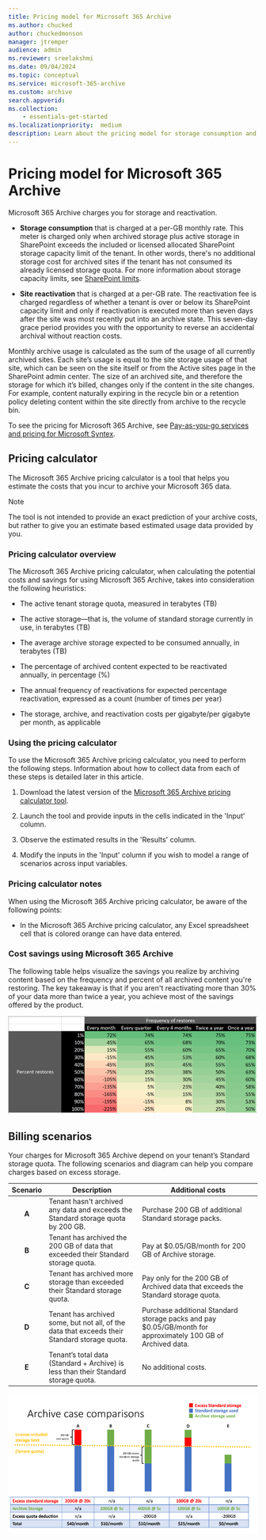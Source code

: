 ```yaml
---
title: Pricing model for Microsoft 365 Archive
ms.author: chucked
author: chuckedmonson
manager: jtremper
audience: admin
ms.reviewer: sreelakshmi
ms.date: 09/04/2024
ms.topic: conceptual
ms.service: microsoft-365-archive
ms.custom: archive
search.appverid:
ms.collection:
    - essentials-get-started
ms.localizationpriority:  medium
description: Learn about the pricing model for storage consumption and site reactivation in Microsoft 365 Archive.
---
```


# Pricing model for Microsoft 365 Archive

Microsoft 365 Archive charges you for storage and reactivation.

- **Storage consumption** that is charged at a per-GB monthly rate. This meter is charged only when archived storage plus active storage in SharePoint exceeds the included or licensed allocated SharePoint storage capacity limit of the tenant. In other words, there's no additional storage cost for archived sites if the tenant has not consumed its already licensed storage quota. For more information about storage capacity limits, see [SharePoint limits](/office365/servicedescriptions/sharepoint-online-service-description/sharepoint-online-limits).

- **Site reactivation** that is charged at a per-GB rate. The reactivation fee is charged regardless of whether a tenant is over or below its SharePoint capacity limit and only if reactivation is executed more than seven days after the site was most recently put into an archive state. This seven-day grace period provides you with the opportunity to reverse an accidental archival without reaction costs.  

Monthly archive usage is calculated as the sum of the usage of all currently archived sites. Each site’s usage is equal to the site storage usage of that site, which can be seen on the site itself or from the Active sites page in the SharePoint admin center. The size of an archived site, and therefore the storage for which it’s billed, changes only if the content in the site changes. For example, content naturally expiring in the recycle bin or a retention policy deleting content within the site directly from archive to the recycle bin.

To see the pricing for Microsoft 365 Archive, see [Pay-as-you-go services and pricing for Microsoft Syntex](/microsoft-365/syntex/syntex-pay-as-you-go-services).

## Pricing calculator

The Microsoft 365 Archive pricing calculator is a tool that helps you estimate the costs that you incur to archive your Microsoft 365 data.

> [!NOTE]
> The tool is not intended to provide an exact prediction of your archive costs, but rather to give you an estimate based estimated usage data provided by you.

### Pricing calculator overview

The Microsoft 365 Archive pricing calculator, when calculating the potential costs and savings for using Microsoft 365 Archive, takes into consideration the following heuristics:

- The active tenant storage quota, measured in terabytes (TB)

- The active storage—that is, the volume of standard storage currently in use, in terabytes (TB)

- The average archive storage expected to be consumed annually, in terabytes (TB)

- The percentage of archived content expected to be reactivated annually, in percentage (%)

- The annual frequency of reactivations for expected percentage reactivation, expressed as a count (number of times per year)

- The storage, archive, and reactivation costs per gigabyte/per gigabyte per month, as applicable

### Using the pricing calculator

To use the Microsoft 365 Archive pricing calculator, you need to perform the following steps. Information about how to collect data from each of these steps is detailed later in this article.

1. Download the latest version of the [Microsoft 365 Archive pricing calculator tool](https://aka.ms/Microsoft365ArchiveCostCalculator).

2. Launch the tool and provide inputs in the cells indicated in the 'Input' column.

3. Observe the estimated results in the 'Results' column.

4. Modify the inputs in the 'Input' column if you wish to model a range of scenarios across input variables.

### Pricing calculator notes

When using the Microsoft 365 Archive pricing calculator, be aware of the following points:

- In the Microsoft 365 Archive pricing calculator, any Excel spreadsheet cell that is colored orange can have data entered.

### Cost savings using Microsoft 365 Archive

The following table helps visualize the savings you realize by archiving content based on the frequency and percent of all archived content you're restoring. The key takeaway is that if you aren't reactivating more than 30% of your data more than twice a year, you achieve most of the savings offered by the product.

![Table showing the COGS savings if you archive with Microsoft 365 Archive.](../media/m365-archive/archive-cogs-savings.png)

## Billing scenarios

Your charges for Microsoft 365 Archive depend on your tenant’s Standard storage quota. The following scenarios and diagram can help you compare charges based on excess storage.

|Scenario  |Description  |Additional costs  |
|:---------:|---------|---------|
|**A**     |Tenant hasn't archived any data and exceeds the Standard storage quota by 200 GB.         |Purchase 200 GB of additional Standard storage packs.         |
|**B**     |Tenant has archived the 200 GB of data that exceeded their Standard storage quota.         |Pay at $0.05/GB/month for 200 GB of Archive storage.         |
|**C**     |Tenant has archived more storage than exceeded their Standard storage quota.         |Pay only for the 200 GB of Archived data that exceeds the Standard storage quota.         |
|**D**     |Tenant has archived some, but not all, of the data that exceeds their Standard storage quota.         |Purchase additional Standard storage packs and pay $0.05/GB/month for approximately 100 GB of Archived data.         |
|**E**     |Tenant’s total data (Standard + Archive) is less than their Standard storage quota.         |No additional costs.         |

![Diagram showing comparisons for five archive scenarios.](../media/m365-archive/archive-billing-scenarios-diagram.png)

